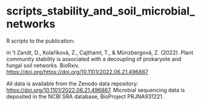 # scripts_stability_and_soil_microbial_networks

R scripts to the publication:

in ’t Zandt, D., Kolaříková, Z., Cajthaml, T., & Münzbergová, Z. (2022). Plant community stability is associated with a decoupling of prokaryote and fungal soil networks. BioRxiv. https://doi.org/https://doi.org/10.1101/2022.06.21.496867

All data is available from the Zenodo data repository: https://doi.org/10.1101/2022.06.21.496867. Microbial sequencing data is deposited in the NCBI SRA database, BioProject PRJNA931221. 
